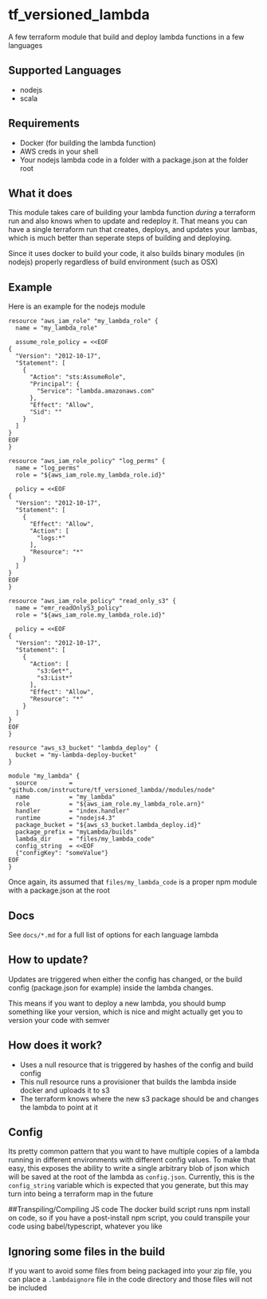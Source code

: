# tf_versioned_lambda

A few terraform module that build and deploy lambda functions in a few languages

## Supported Languages
- nodejs
- scala

## Requirements
- Docker (for building the lambda function)
- AWS creds in your shell
- Your nodejs lambda code in a folder with a package.json at the folder root


## What it does
This module takes care of building your lambda function *during* a terraform run and
also knows when to update and redeploy it. That means you can have a single terraform
run that creates, deploys, and updates your lambas, which is much better than seperate steps
of building and deploying.

Since it uses docker to build your code, it also builds binary modules (in nodejs) properly regardless of
build environment (such as OSX)

## Example
Here is an example for the nodejs module
```
resource "aws_iam_role" "my_lambda_role" {
  name = "my_lambda_role"

  assume_role_policy = <<EOF
{
  "Version": "2012-10-17",
  "Statement": [
    {
      "Action": "sts:AssumeRole",
      "Principal": {
        "Service": "lambda.amazonaws.com"
      },
      "Effect": "Allow",
      "Sid": ""
    }
  ]
}
EOF
}

resource "aws_iam_role_policy" "log_perms" {
  name = "log_perms"
  role = "${aws_iam_role.my_lambda_role.id}"

  policy = <<EOF
{
  "Version": "2012-10-17",
  "Statement": [
    {
      "Effect": "Allow",
      "Action": [
        "logs:*"
      ],
      "Resource": "*"
    }
  ]
}
EOF
}

resource "aws_iam_role_policy" "read_only_s3" {
  name = "emr_readOnlyS3_policy"
  role = "${aws_iam_role.my_lambda_role.id}"

  policy = <<EOF
{
  "Version": "2012-10-17",
  "Statement": [
    {
      "Action": [
        "s3:Get*",
        "s3:List*"
      ],
      "Effect": "Allow",
      "Resource": "*"
    }
  ]
}
EOF
}

resource "aws_s3_bucket" "lambda_deploy" {
  bucket = "my-lambda-deploy-bucket"
}

module "my_lambda" {
  source         = "github.com/instructure/tf_versioned_lambda//modules/node"
  name           = "my_lambda"
  role           = "${aws_iam_role.my_lambda_role.arn}"
  handler        = "index.handler"
  runtime        = "nodejs4.3"
  package_bucket = "${aws_s3_bucket.lambda_deploy.id}"
  package_prefix = "myLambda/builds"
  lambda_dir     = "files/my_lambda_code"
  config_string  = <<EOF
  {"configKey": "someValue"}
EOF
}
```

Once again, its assumed that `files/my_lambda_code` is a proper npm module with a package.json at the root

## Docs
See `docs/*.md` for a full list of options for each language lambda

## How to update?
Updates are triggered when either the config has changed, or the build config (package.json for example)
inside the lambda changes.

This means if you want to deploy a new lambda, you should bump something like your version, which is nice
and might actually get you to version your code with semver

## How does it work?
- Uses a null resource that is triggered by hashes of the config and build config
- This null resource runs a provisioner that builds the lambda inside docker and uploads it to s3
- The terraform knows where the new s3 package should be and changes the lambda to point at it

## Config
Its pretty common pattern that you want to have multiple copies of a lambda running in different
environments with different config values. To make that easy, this exposes the ability to write a single
arbitrary blob of json which will be saved at the root of the lambda as `config.json`. Currently, this is the `config_string` variable
which is expected that you generate, but this may turn into being a terraform map in the future

##Transpiling/Compiling JS code
The docker build script runs npm install on code, so if you have a post-install npm script, you could
transpile your code using babel/typescript, whatever you like

## Ignoring some files in the build
If you want to avoid some files from being packaged into your zip file, you can place a `.lambdaignore`
file in the code directory and those files will not be included

